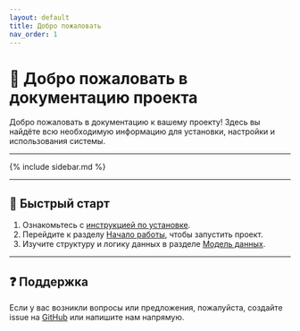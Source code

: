 ```yaml
---
layout: default
title: Добро пожаловать
nav_order: 1
---
```


# 👋 Добро пожаловать в документацию проекта

Добро пожаловать в документацию к вашему проекту! Здесь вы найдёте всю необходимую информацию для установки, настройки и использования системы.

---

{% include sidebar.md %}

---

## 🚀 Быстрый старт

1. Ознакомьтесь с [инструкцией по установке](/installation/).
2. Перейдите к разделу [Начало работы](/getting-started/), чтобы запустить проект.
3. Изучите структуру и логику данных в разделе [Модель данных](/data-model/).

---

## ❓ Поддержка

Если у вас возникли вопросы или предложения, пожалуйста, создайте issue на [GitHub](https://github.com/your-repo/issues) или напишите нам напрямую.
